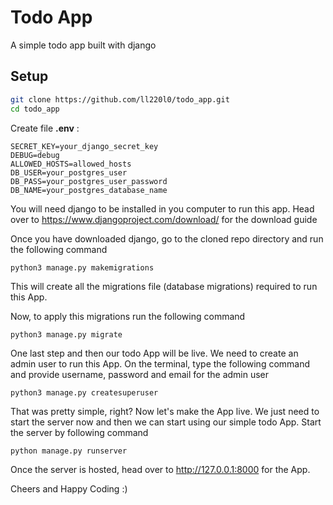 # Todo App

A simple todo app built with django

## Setup

```bash
git clone https://github.com/ll220l0/todo_app.git
cd todo_app
```

Create file **.env** :
```
SECRET_KEY=your_django_secret_key
DEBUG=debug
ALLOWED_HOSTS=allowed_hosts
DB_USER=your_postgres_user
DB_PASS=your_postgres_user_password
DB_NAME=your_postgres_database_name
```

You will need django to be installed in you computer to run this app. Head over to https://www.djangoproject.com/download/ for the download guide

Once you have downloaded django, go to the cloned repo directory and run the following command

```bash
python3 manage.py makemigrations
```

This will create all the migrations file (database migrations) required to run this App.

Now, to apply this migrations run the following command
```
python3 manage.py migrate
```

One last step and then our todo App will be live. We need to create an admin user to run this App. On the terminal, type the following command and provide username, password and email for the admin user

```
python3 manage.py createsuperuser
```

That was pretty simple, right? Now let's make the App live. We just need to start the server now and then we can start using our simple todo App. Start the server by following command

```
python manage.py runserver
```

Once the server is hosted, head over to http://127.0.0.1:8000  for the App.

Cheers and Happy Coding :)